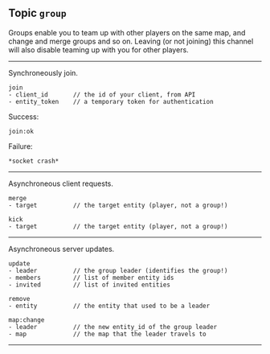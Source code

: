 ## Topic `group`

Groups enable you to team up with other players on the same map,
and change and merge groups and so on. Leaving (or not joining) this
channel will also disable teaming up with you for other players.

---

Synchroneously join.

```
join
- client_id       // the id of your client, from API
- entity_token    // a temporary token for authentication
```

Success:

```
join:ok
```

Failure:

```
*socket crash*
```

---

Asynchroneous client requests.

```
merge
- target          // the target entity (player, not a group!)
```

```
kick
- target          // the target entity (player, not a group!)
```

---

Asynchroneous server updates.

```
update
- leader          // the group leader (identifies the group!)
- members         // list of member entity ids
- invited         // list of invited entities
```

```
remove
- entity          // the entity that used to be a leader
```

```
map:change
- leader          // the new entity_id of the group leader
- map             // the map that the leader travels to
```

---
